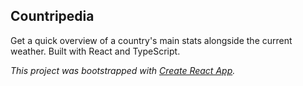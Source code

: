 ## Countripedia

Get a quick overview of a country's main stats alongside the current weather. Built with React and TypeScript.

_This project was bootstrapped with [Create React App](https://github.com/facebook/create-react-app)._
